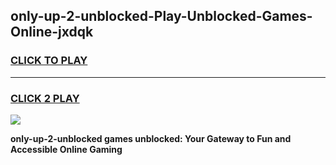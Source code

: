 
## only-up-2-unblocked-Play-Unblocked-Games-Online-jxdqk
<h3>
<a href="https://premium76.site?title=only-up-2-unblocked&ref=25A">CLICK TO PLAY</a></h3>
<hr>

<h3>
<a href="https://premium76.site?title=only-up-2-unblocked&ref=25A">CLICK 2 PLAY</a>
  
</h3>

<a href="https://premium76.site?title=only-up-2-unblocked&ref=25A"><img src="https://clearcache.store/games.png"></a>


**only-up-2-unblocked games unblocked: Your Gateway to Fun and Accessible Online Gaming**
